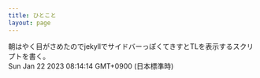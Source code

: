 ```yaml
---
title: ひとこと
layout: page
---
```

<div class="box" dt="1674342854574">
  朝はやく目がさめたのでjekyllでサイドバーっぽくてきすとTLを表示するスクリプトを書く。
  <div class="content is-small">Sun Jan 22 2023 08:14:14 GMT+0900 (日本標準時)</div>
</div>